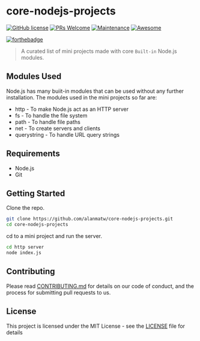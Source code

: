 # core-nodejs-projects

[![GitHub license](https://img.shields.io/github/license/Naereen/StrapDown.js.svg)](https://github.com/Naereen/StrapDown.js/blob/master/LICENSE)
[![PRs Welcome](https://img.shields.io/badge/PRs-welcome-brightgreen.svg?style=flat-square)](http://makeapullrequest.com)
[![Maintenance](https://img.shields.io/badge/Maintained%3F-yes-green.svg)](https://GitHub.com/Naereen/StrapDown.js/graphs/commit-activity)
[![Awesome](https://cdn.rawgit.com/sindresorhus/awesome/d7305f38d29fed78fa85652e3a63e154dd8e8829/media/badge.svg)](https://github.com/sindresorhus/awesome)

[![forthebadge](https://forthebadge.com/images/badges/built-with-love.svg)](http://forthebadge.com)

> A curated list of mini projects made with core `Built-in` Node.js modules.

## Modules Used

Node.js has many buiit-in modules that can be used without any further installation. The modules used in the mini projects so far are:

* http - To make Node.js act as an HTTP server
* fs - 	To handle the file system
* path - To handle file paths
* net - To create servers and clients
* querystring - To handle URL query strings

## Requirements 

* Node.js
* Git

## Getting Started

Clone the repo.

```bash
git clone https://github.com/alanmatw/core-nodejs-projects.git
cd core-nodejs-projects
```
cd to a mini project and run the server.

```bash
cd http server
node index.js
```

## Contributing

Please read [CONTRIBUTING.md](CONTRIBUTING.md) for details on our code of conduct, and the process for submitting pull requests to us.

## License

This project is licensed under the MIT License - see the [LICENSE](LICENSE) file for details
